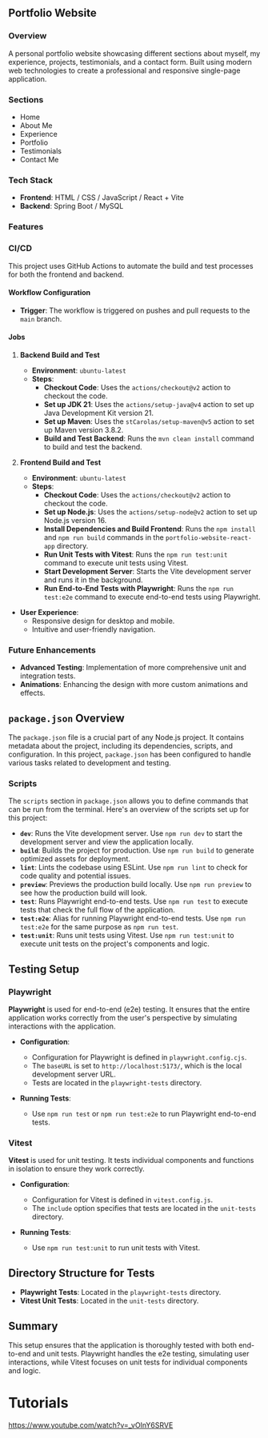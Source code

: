 ## Portfolio Website

### Overview

A personal portfolio website showcasing different sections about myself, my experience, projects, testimonials, 
and a contact form. Built using modern web technologies to create a professional and responsive single-page 
application.

### Sections

* Home
* About Me
* Experience
* Portfolio
* Testimonials
* Contact Me

### Tech Stack

* **Frontend**: HTML / CSS / JavaScript / React + Vite
* **Backend**: Spring Boot / MySQL


### Features

### CI/CD

This project uses GitHub Actions to automate the build and test processes for both the frontend and backend.

#### Workflow Configuration

- **Trigger**: The workflow is triggered on pushes and pull requests to the `main` branch.

#### Jobs

1. **Backend Build and Test**
    - **Environment**: `ubuntu-latest`
    - **Steps**:
        - **Checkout Code**: Uses the `actions/checkout@v2` action to checkout the code.
        - **Set up JDK 21**: Uses the `actions/setup-java@v4` action to set up Java Development Kit version 21.
        - **Set up Maven**: Uses the `stCarolas/setup-maven@v5` action to set up Maven version 3.8.2.
        - **Build and Test Backend**: Runs the `mvn clean install` command to build and test the backend.

2. **Frontend Build and Test**
    - **Environment**: `ubuntu-latest`
    - **Steps**:
        - **Checkout Code**: Uses the `actions/checkout@v2` action to checkout the code.
        - **Set up Node.js**: Uses the `actions/setup-node@v2` action to set up Node.js version 16.
        - **Install Dependencies and Build Frontend**: Runs the `npm install` and `npm run build` commands in the `portfolio-website-react-app` directory.
        - **Run Unit Tests with Vitest**: Runs the `npm run test:unit` command to execute unit tests using Vitest.
        - **Start Development Server**: Starts the Vite development server and runs it in the background.
        - **Run End-to-End Tests with Playwright**: Runs the `npm run test:e2e` command to execute end-to-end tests using Playwright.


* **User Experience**:
  - Responsive design for desktop and mobile.
  - Intuitive and user-friendly navigation.

### Future Enhancements

- **Advanced Testing**: Implementation of more comprehensive unit and integration tests.
- **Animations**: Enhancing the design with more custom animations and effects.

## `package.json` Overview

The `package.json` file is a crucial part of any Node.js project. It contains metadata about the project, 
including its dependencies, scripts, and configuration. In this project, `package.json` has been configured to 
handle various tasks related to development and testing.

### Scripts

The `scripts` section in `package.json` allows you to define commands that can be run from the terminal. 
Here's an overview of the scripts set up for this project:

- **`dev`**: Runs the Vite development server. Use `npm run dev` to start the development server and view the application locally.
- **`build`**: Builds the project for production. Use `npm run build` to generate optimized assets for deployment.
- **`lint`**: Lints the codebase using ESLint. Use `npm run lint` to check for code quality and potential issues.
- **`preview`**: Previews the production build locally. Use `npm run preview` to see how the production build will look.
- **`test`**: Runs Playwright end-to-end tests. Use `npm run test` to execute tests that check the full flow of the application.
- **`test:e2e`**: Alias for running Playwright end-to-end tests. Use `npm run test:e2e` for the same purpose as `npm run test`.
- **`test:unit`**: Runs unit tests using Vitest. Use `npm run test:unit` to execute unit tests on the project's components and logic.

## Testing Setup

### Playwright

**Playwright** is used for end-to-end (e2e) testing. It ensures that the entire application works correctly from the user's 
perspective by simulating interactions with the application.

- **Configuration**:
  - Configuration for Playwright is defined in `playwright.config.cjs`.
  - The `baseURL` is set to `http://localhost:5173/`, which is the local development server URL.
  - Tests are located in the `playwright-tests` directory.

- **Running Tests**:
  - Use `npm run test` or `npm run test:e2e` to run Playwright end-to-end tests.

### Vitest

**Vitest** is used for unit testing. It tests individual components and functions in isolation to 
ensure they work correctly.

- **Configuration**:
  - Configuration for Vitest is defined in `vitest.config.js`.
  - The `include` option specifies that tests are located in the `unit-tests` directory.

- **Running Tests**:
  - Use `npm run test:unit` to run unit tests with Vitest.

## Directory Structure for Tests

- **Playwright Tests**: Located in the `playwright-tests` directory.
- **Vitest Unit Tests**: Located in the `unit-tests` directory.

## Summary

This setup ensures that the application is thoroughly tested with both end-to-end and unit tests. 
Playwright handles the e2e testing, simulating user interactions, while Vitest focuses on unit tests for 
individual components and logic.

# Tutorials

https://www.youtube.com/watch?v=_vOInY6SRVE